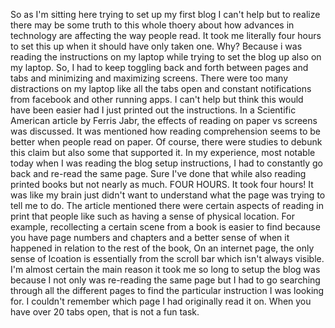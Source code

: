 So as I'm sitting here trying to set up my first blog I can't help but to realize there may be some truth to this whole thoery about how advances in technology are affecting the way people read. It took me literally four hours to set this up when it should have only taken one. Why? Because i was reading the instructions on my laptop while trying to set the blog up also on my laptop. So, I had to keep toggling back and forth between pages and tabs and minimizing and maximizing screens. There were too many distractions on my laptop like all the tabs open and constant notifications from facebook and other running apps. I can't help but think this would have been easier had I just printed out the instructions. 
  In a Scientific American article by Ferris Jabr, the effects of reading on paper vs screens was discussed. It was mentioned how reading comprehension seems to be better when people read on paper. Of course, there were studies to debunk this claim but also some that supported it. In my experience, most notable today when I was reading the blog setup instructions, I had to constantly go back and re-read the same page. Sure I've done that while also reading printed books but not nearly as much. FOUR HOURS. It took four hours! It was like my brain just didn't want to understand what the page was trying to tell me to do. 
  The article mentioned there were certain aspects of reading in print that people like such as having a sense of physical location. For example, recollecting a certain scene from a book is easier to find because you have page numbers and chapters and a better sense of when it happened in relation to the rest of the book, On an internet page, the only sense of lcoation is essentially from the scroll bar which isn't always visible. I'm almost certain the main reason it took me so long to setup the blog was because I not only was re-reading the same page but I had to go searching through all the different pages to find the particular instruction I was looking for. I couldn't remember which page I had originally read it on. When you have over 20 tabs open, that is not a fun task. 
